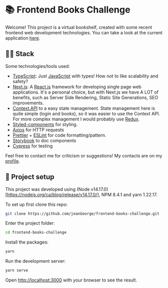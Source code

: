 # 📚 Frontend Books Challenge
Welcome! This project is a virtual bookshelf, created with some recent frontend web development technologies. You can take a look at the current application [here](https://bookschallenge.vercel.app/). 

## 👨‍💻 Stack
Some technologies/tools used:
- [TypeScript](https://www.typescriptlang.org/): Just [JavaScript](https://www.javascript.com/) with types! How not to like scalability and safety?
- [Next.js](https://nextjs.org/): A [React.js](https://reactjs.org/) framework for developing single page web applications. It's a personal choice, but with Next.js we have A LOT of benefits, such as Server Side Rendering, Static Site Generations, SEO improvements.
- [Context.API](https://reactjs.org/docs/context.html) to a easy state management. State management here is quite simple (login and books), so it was easier to use the Context API. For more complex management I would probably use [Redux](https://redux.js.org/).
- [Styled-components](https://styled-components.com/) for styling. 
- [Axios](https://github.com/axios/axios) for HTTP requests
- [Prettier](https://prettier.io/) + [ESLint](https://eslint.org/) for code formatting/pattern.
- [Storybook](https://storybook.js.org/) to doc components
- [Cypress](https://docs.cypress.io/) for testing

Feel free to contact me for criticism or suggestions! My contacts are on my [profile](https://github.com/jeanGeorge).

## 🔧 Project setup
This project was developed using (Node v14.17.0)[https://nodejs.org/ca/blog/release/v14.17.0/], NPM 8.4.1 and yarn 1.22.17.

To set up first clone this repo:
```bash
git clone https://github.com/jeanGeorge/frontend-books-challenge.git
```

Enter the project folder:
```bash
cd frontend-books-challenge
```

Install the packages:
```bash
yarn
```

Run the development server:
```bash
yarn serve
```

Open [http://localhost:3000](http://localhost:3000) with your browser to see the result.
